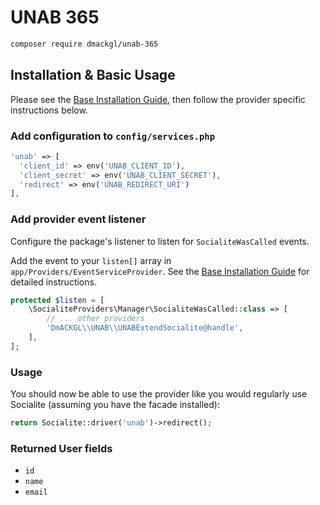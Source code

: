 # UNAB 365

```bash
composer require dmackgl/unab-365
```

## Installation & Basic Usage

Please see the [Base Installation Guide](https://socialiteproviders.com/usage/), then follow the provider specific instructions below.

### Add configuration to `config/services.php`

```php
'unab' => [    
  'client_id' => env('UNAB_CLIENT_ID'),  
  'client_secret' => env('UNAB_CLIENT_SECRET'),  
  'redirect' => env('UNAB_REDIRECT_URI') 
],
```

### Add provider event listener

Configure the package's listener to listen for `SocialiteWasCalled` events.

Add the event to your `listen[]` array in `app/Providers/EventServiceProvider`. See the [Base Installation Guide](https://socialiteproviders.com/usage/) for detailed instructions.

```php
protected $listen = [
    \SocialiteProviders\Manager\SocialiteWasCalled::class => [
        // ... other providers
        'DmACKGL\\UNAB\\UNABExtendSocialite@handle',
    ],
];
```

### Usage

You should now be able to use the provider like you would regularly use Socialite (assuming you have the facade installed):

```php
return Socialite::driver('unab')->redirect();
```

### Returned User fields

- ``id``
- ``name``
- ``email``

